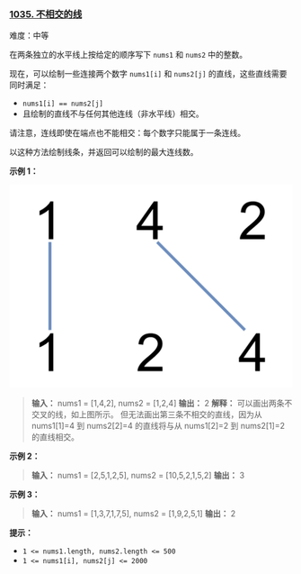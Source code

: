 ### [1035\. 不相交的线](https://leetcode.cn/problems/uncrossed-lines/)

难度：中等

在两条独立的水平线上按给定的顺序写下 `nums1` 和 `nums2` 中的整数。

现在，可以绘制一些连接两个数字 `nums1[i]` 和 `nums2[j]` 的直线，这些直线需要同时满足：

- `nums1[i] == nums2[j]`
- 且绘制的直线不与任何其他连线（非水平线）相交。

请注意，连线即使在端点也不能相交：每个数字只能属于一条连线。

以这种方法绘制线条，并返回可以绘制的最大连线数。

**示例 1：**

![](./assets/img/Question1035.png)

> **输入：** nums1 = [1,4,2], nums2 = [1,2,4]
> **输出：** 2
> **解释：** 可以画出两条不交叉的线，如上图所示。 
> 但无法画出第三条不相交的直线，因为从 nums1[1]=4 到 nums2[2]=4 的直线将与从 nums1[2]=2 到 nums2[1]=2 的直线相交。

**示例 2：**

> **输入：** nums1 = [2,5,1,2,5], nums2 = [10,5,2,1,5,2]
> **输出：** 3

**示例 3：**

> **输入：** nums1 = [1,3,7,1,7,5], nums2 = [1,9,2,5,1]
> **输出：** 2

**提示：**

- `1 <= nums1.length, nums2.length <= 500`
- `1 <= nums1[i], nums2[j] <= 2000`
